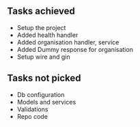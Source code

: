 ## Tasks achieved

- Setup the project
- Added health handler
- Added organisation handler, service
- Added Dummy response for organisation
- Setup wire and gin


## Tasks not picked

- Db configuration
- Models and services
- Validations
- Repo code